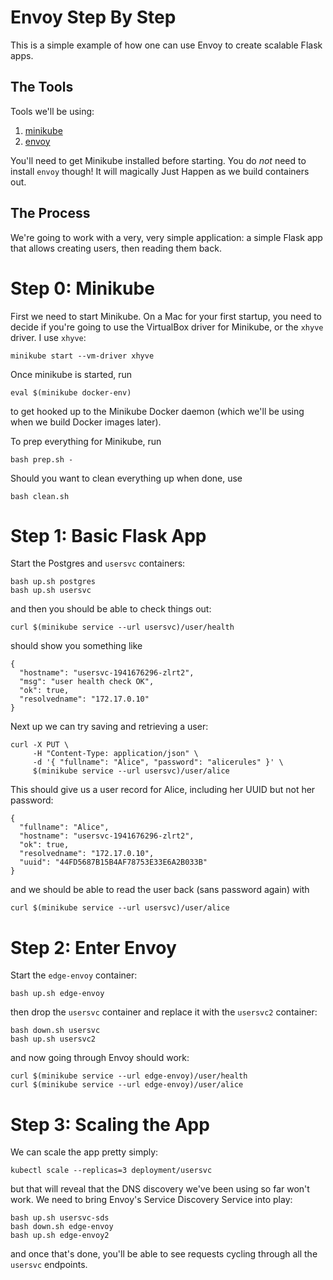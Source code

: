 Envoy Step By Step
==================

This is a simple example of how one can use Envoy to create scalable Flask apps.

The Tools
---------

Tools we'll be using:

1. [minikube](https://github.com/kubernetes/minikube)
2. [envoy](https://lyft.github.io/envoy/)

You'll need to get Minikube installed before starting. You do _not_ need to install `envoy` though! It will magically Just Happen as we build containers out.

The Process
-----------

We're going to work with a very, very simple application: a simple Flask app that allows creating users, then reading them back.

Step 0: Minikube
================

First we need to start Minikube. On a Mac for your first startup, you need to decide if you're going to use the VirtualBox driver for Minikube, or the `xhyve` driver. I use `xhyve`:

```minikube start --vm-driver xhyve```

Once minikube is started, run

```eval $(minikube docker-env)```

to get hooked up to the Minikube Docker daemon (which we'll be using when we build Docker images later).

To prep everything for Minikube, run

```
bash prep.sh -
```

Should you want to clean everything up when done, use

```
bash clean.sh
```

Step 1: Basic Flask App
=======================

Start the Postgres and `usersvc` containers:

```
bash up.sh postgres
bash up.sh usersvc
```

and then you should be able to check things out:

```
curl $(minikube service --url usersvc)/user/health
```

should show you something like

```
{ 
  "hostname": "usersvc-1941676296-zlrt2",
  "msg": "user health check OK",
  "ok": true,
  "resolvedname": "172.17.0.10" 
}
```

Next up we can try saving and retrieving a user:

```
curl -X PUT \
     -H "Content-Type: application/json" \
     -d '{ "fullname": "Alice", "password": "alicerules" }' \
     $(minikube service --url usersvc)/user/alice
```

This should give us a user record for Alice, including her UUID but not her password:

```
{
  "fullname": "Alice",
  "hostname": "usersvc-1941676296-zlrt2",
  "ok": true,
  "resolvedname": "172.17.0.10",
  "uuid": "44FD5687B15B4AF78753E33E6A2B033B" 
}
```

and we should be able to read the user back (sans password again) with

```
curl $(minikube service --url usersvc)/user/alice
```

Step 2: Enter Envoy
===================

Start the `edge-envoy` container:

```
bash up.sh edge-envoy
```

then drop the `usersvc` container and replace it with the `usersvc2` container:

```
bash down.sh usersvc
bash up.sh usersvc2
```

and now going through Envoy should work:

```
curl $(minikube service --url edge-envoy)/user/health
curl $(minikube service --url edge-envoy)/user/alice
```

Step 3: Scaling the App
=======================

We can scale the app pretty simply:

```
kubectl scale --replicas=3 deployment/usersvc
```

but that will reveal that the DNS discovery we've been using so far won't work. We need to bring Envoy's Service Discovery Service into play:

```
bash up.sh usersvc-sds
bash down.sh edge-envoy
bash up.sh edge-envoy2
```

and once that's done, you'll be able to see requests cycling through all the `usersvc` endpoints.

